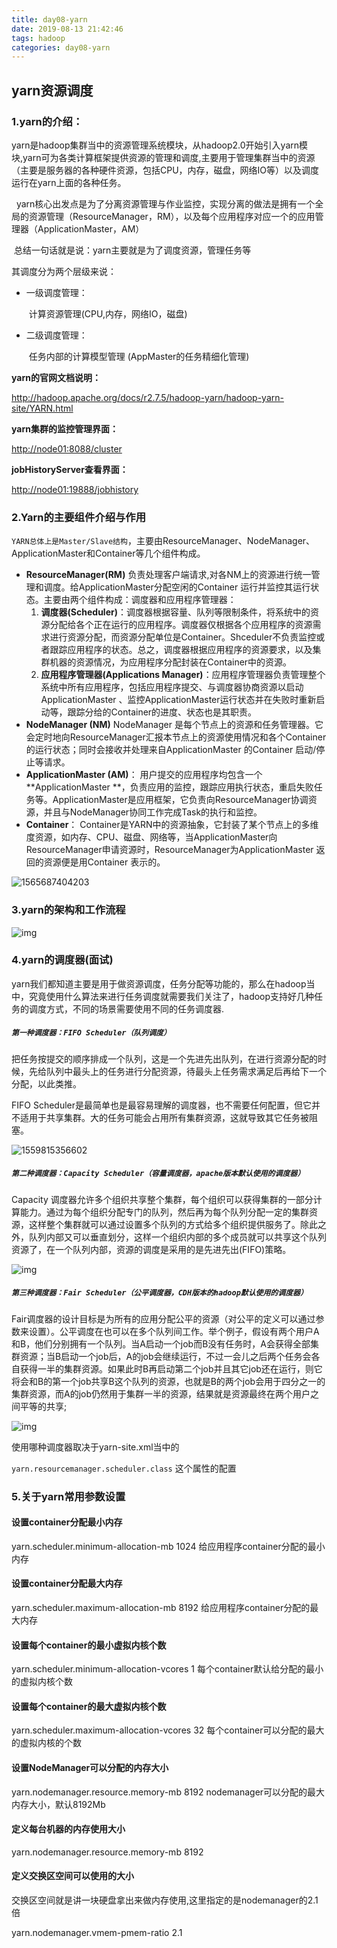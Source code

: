 ```yaml
---
title: day08-yarn
date: 2019-08-13 21:42:46
tags: hadoop
categories: day08-yarn
---
```


## yarn资源调度

### 1.**yarn**的介绍：

​	yarn是hadoop集群当中的资源管理系统模块，从hadoop2.0开始引入yarn模块,yarn可为各类计算框架提供资源的管理和调度,主要用于管理集群当中的资源（主要是服务器的各种硬件资源，包括CPU，内存，磁盘，网络IO等）以及调度运行在yarn上面的各种任务。

  	 yarn核心出发点是为了分离资源管理与作业监控，实现分离的做法是拥有一个全局的资源管理（ResourceManager，RM），以及每个应用程序对应一个的应用管理器（ApplicationMaster，AM） 

​	总结一句话就是说：yarn主要就是为了调度资源，管理任务等

其调度分为两个层级来说：

+ 一级调度管理：

  ​	计算资源管理(CPU,内存，网络IO，磁盘)

+ 二级调度管理：

  ​	任务内部的计算模型管理  (AppMaster的任务精细化管理)

**yarn的官网文档说明：**

<http://hadoop.apache.org/docs/r2.7.5/hadoop-yarn/hadoop-yarn-site/YARN.html>

**yarn集群的监控管理界面：**

<http://node01:8088/cluster>

**jobHistoryServer查看界面：**

<http://node01:19888/jobhistory>

### 2.**Yarn的**主要组件介绍与作用

  `YARN总体上是Master/Slave结构`，主要由ResourceManager、NodeManager、 ApplicationMaster和Container等几个组件构成。

- **ResourceManager(RM)** 
   负责处理客户端请求,对各NM上的资源进行统一管理和调度。给ApplicationMaster分配空闲的Container 运行并监控其运行状态。主要由两个组件构成：调度器和应用程序管理器：
  1. **调度器(Scheduler)**：调度器根据容量、队列等限制条件，将系统中的资源分配给各个正在运行的应用程序。调度器仅根据各个应用程序的资源需求进行资源分配，而资源分配单位是Container。Shceduler不负责监控或者跟踪应用程序的状态。总之，调度器根据应用程序的资源要求，以及集群机器的资源情况，为应用程序分配封装在Container中的资源。 
  2. **应用程序管理器(Applications Manager)**：应用程序管理器负责管理整个系统中所有应用程序，包括应用程序提交、与调度器协商资源以启动ApplicationMaster 、监控ApplicationMaster运行状态并在失败时重新启动等，跟踪分给的Container的进度、状态也是其职责。
- **NodeManager (NM)** 
    NodeManager 是每个节点上的资源和任务管理器。它会定时地向ResourceManager汇报本节点上的资源使用情况和各个Container的运行状态；同时会接收并处理来自ApplicationMaster 的Container 启动/停止等请求。
- **ApplicationMaster (AM)**： 
  用户提交的应用程序均包含一个**ApplicationMaster **，负责应用的监控，跟踪应用执行状态，重启失败任务等。ApplicationMaster是应用框架，它负责向ResourceManager协调资源，并且与NodeManager协同工作完成Task的执行和监控。
- **Container**： 
  Container是YARN中的资源抽象，它封装了某个节点上的多维度资源，如内存、CPU、磁盘、网络等，当ApplicationMaster向ResourceManager申请资源时，ResourceManager为ApplicationMaster 返回的资源便是用Container 表示的。

![1565687404203](day08-yarn/1565687404203.png)

### 3.**yarn**的架构和工作流程

![img](day08-yarn/wps1.png) 



### 4.yarn的调度器(面试)

yarn我们都知道主要是用于做资源调度，任务分配等功能的，那么在hadoop当中，究竟使用什么算法来进行任务调度就需要我们关注了，hadoop支持好几种任务的调度方式，不同的场景需要使用不同的任务调度器.

##### `第一种调度器：FIFO Scheduler（队列调度）`

把任务按提交的顺序排成一个队列，这是一个先进先出队列，在进行资源分配的时候，先给队列中最头上的任务进行分配资源，待最头上任务需求满足后再给下一个分配，以此类推。

FIFO Scheduler是最简单也是最容易理解的调度器，也不需要任何配置，但它并不适用于共享集群。大的任务可能会占用所有集群资源，这就导致其它任务被阻塞。

![1559815356602](day08-yarn/1559815356602.png)	 

 

##### `第二种调度器：Capacity Scheduler（容量调度器，apache版本默认使用的调度器）`

Capacity 调度器允许多个组织共享整个集群，每个组织可以获得集群的一部分计算能力。通过为每个组织分配专门的队列，然后再为每个队列分配一定的集群资源，这样整个集群就可以通过设置多个队列的方式给多个组织提供服务了。除此之外，队列内部又可以垂直划分，这样一个组织内部的多个成员就可以共享这个队列资源了，在一个队列内部，资源的调度是采用的是先进先出(FIFO)策略。

![img](day08-yarn/wps3.jpg) 

##### `第三种调度器：Fair Scheduler（公平调度器，CDH版本的hadoop默认使用的调度器）`

Fair调度器的设计目标是为所有的应用分配公平的资源（对公平的定义可以通过参数来设置）。公平调度在也可以在多个队列间工作。举个例子，假设有两个用户A和B，他们分别拥有一个队列。当A启动一个job而B没有任务时，A会获得全部集群资源；当B启动一个job后，A的job会继续运行，不过一会儿之后两个任务会各自获得一半的集群资源。如果此时B再启动第二个job并且其它job还在运行，则它将会和B的第一个job共享B这个队列的资源，也就是B的两个job会用于四分之一的集群资源，而A的job仍然用于集群一半的资源，结果就是资源最终在两个用户之间平等的共享;

![img](day08-yarn/wps4.jpg) 

 

使用哪种调度器取决于yarn-site.xml当中的

`yarn.resourcemanager.scheduler.class`  这个属性的配置

### 5.**关于**yarn常用参数设置

#### 设置container分配**最小内存**

 yarn.scheduler.minimum-allocation-mb	  1024   给应用程序container分配的最小内存

#### 设置container分配**最大内存**

 yarn.scheduler.maximum-allocation-mb	  8192	给应用程序container分配的最大内存

#### 设置每个**container的**最小**虚拟内核个数**

yarn.scheduler.minimum-allocation-vcores	  1	  每个container默认给分配的最小的虚拟内核个数

#### 设置每个container的最大虚拟内核个数

 yarn.scheduler.maximum-allocation-vcores	  32  每个container可以分配的最大的虚拟内核的个数

#### 设置NodeManager可以分配的内存大小

yarn.nodemanager.resource.memory-mb   8192  nodemanager可以分配的最大内存大小，默认8192Mb

#### 定义每台机器的内存使用大小

 yarn.nodemanager.resource.memory-mb  8192

 #### 定义交换区空间可以使用的大小

交换区空间就是讲一块硬盘拿出来做内存使用,这里指定的是nodemanager的2.1倍

yarn.nodemanager.vmem-pmem-ratio   2.1  